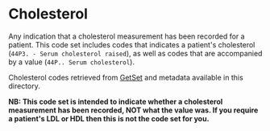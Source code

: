 # Cholesterol

Any indication that a cholesterol measurement has been recorded for a patient. This code set includes codes that indicates a patient's cholesterol (`44P3. - Serum cholesterol raised`), as well as codes that are accompanied by a value (`44P.. Serum cholesterol`).

Cholesterol codes retrieved from [GetSet](https://getset.ga) and metadata available in this directory.

**NB: This code set is intended to indicate whether a cholesterol measurement has been recorded, NOT what the value was. If you require a patient's LDL or HDL then this is not the code set for you.**
